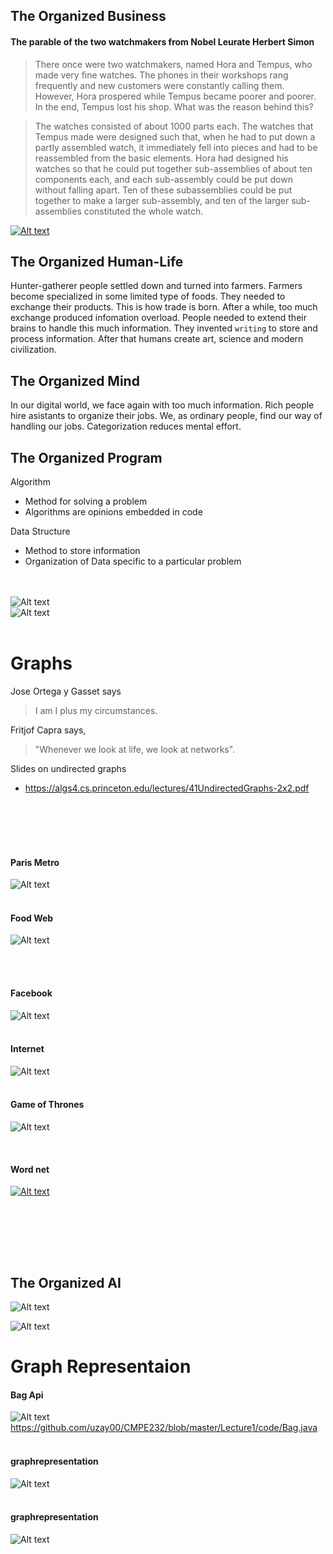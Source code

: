 

## The Organized Business
#### The parable of the two watchmakers from Nobel Leurate Herbert Simon


> There once were two watchmakers, named Hora and Tempus, who made very fine watches. The phones in their workshops rang frequently and new customers were constantly calling them. However, Hora prospered while Tempus became poorer and poorer. In the end, Tempus lost his shop. What was the reason behind this?

>  The watches consisted of about 1000 parts each. The watches that Tempus made were designed such that, when he had to put down a partly assembled watch, it immediately fell into pieces and had to be reassembled from the basic elements. Hora had designed his watches so that he could put together sub-assemblies of about ten components each, and each sub-assembly could be put down without falling apart. Ten of these subassemblies could be put together to make a larger sub-assembly, and ten of the larger sub-assemblies constituted the whole watch.


[![Alt text](https://img.youtube.com/vi/H6a5Hbd59AA/0.jpg)](https://www.youtube.com/watch?v=H6a5Hbd59AA)




## The Organized Human-Life

Hunter-gatherer people settled down and turned into farmers. Farmers become specialized in some limited type of foods. They needed to exchange their products. This is how trade is born. After a while, too much exchange produced infomation overload. People needed to extend their brains to handle this much information. They invented `writing` to store and process information. After that humans create art, science and modern civilization.   

## The Organized Mind
In our digital world, we face again with too much information. Rich people hire asistants to organize their jobs. We, as ordinary people, find our way of handling our jobs. Categorization reduces mental effort.  


## The Organized Program

Algorithm
  * Method for solving a problem
  * Algorithms are opinions embedded in code
  
Data Structure
  * Method to store information
  * Organization of Data specific to a particular problem

<br><br>
![Alt text](figure/binarysearch.png)
<br>
![Alt text](figure/binarysearchtree.png)
<br><br>

# Graphs
Jose Ortega y Gasset says
> I am I plus my circumstances. 

Fritjof Capra says, 
> "Whenever we look at life, we look at networks". 

Slides on undirected graphs
 * https://algs4.cs.princeton.edu/lectures/41UndirectedGraphs-2x2.pdf
 
<br><br><br><br> 


#### Paris Metro
![Alt text](figure/paris.png)
 <br><br>
 
#### Food Web
![Alt text](https://static1.squarespace.com/static/53ecdafde4b07f0225df2a99/t/593ff4b7d1758e35c364e8c7/1497363652681/?format=1500w)

 <br><br>
 

 

#### Facebook
![Alt text](figure/facebook.png)
 <br><br>
 
#### Internet
![Alt text](figure/internet.png)
<br><br>  

#### Game of Thrones
![Alt text](https://c-7npsfqifvt34x24tx2eieovyx2edpn.g00.sfgate.com/g00/3_c-7x78x78x78.tghbuf.dpn_/c-7NPSFQIFVT34x24iuuqtx3ax2fx2ft.ieovy.dpnx2fqipuptx2f56x2f25x2f55x2f0861801x2f5x2f031y031.qohx3fj21d.nbslx3djnbhf_$/$/$/$/$/$/$/$)

 <br>
 
#### Word net
[![Alt text](figure/wordnet.png)](https://www.codeproject.com/Articles/11835/WordNet-based-semantic-similarity-measurement)

 <br><br>
 
 
 <br><br> 
 
 
 
 ## The Organized AI
 
 ![Alt text](https://media.wired.com/photos/59dbddde0cd98134b30dc460/master/w_1000,c_limit/graph-IL.jpg)
 
 ![Alt text](figure/deep-learning-graphic.jpg)
 
 
 # Graph Representaion
 
 #### Bag Api
![Alt text](figure/bag.png)
https://github.com/uzay00/CMPE232/blob/master/Lecture1/code/Bag.java
 <br><br>
 
#### graphrepresentation
![Alt text](figure/graphrepresentation.png) 
<br><br>   
 
 
 #### graphrepresentation
![Alt text](figure/graphcode.png) 
<br><br>  

